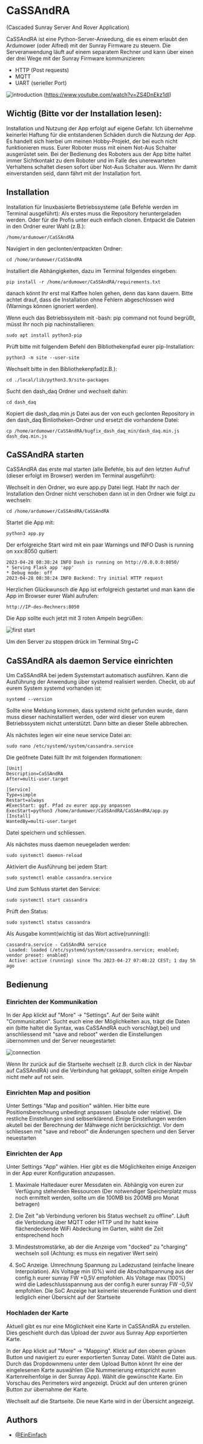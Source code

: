 
# CaSSAndRA

(Cascaded Sunray Server And Rover Application)

CaSSAndRA ist eine Python-Server-Anwedung, die es einem erlaubt den Ardumower (oder Alfred) mit der Sunray Firmware zu steuern. Die Serveranwendung läuft auf einem separatem Rechner und kann über einen der drei Wege mit der Sunray Firmware kommunizieren:
- HTTP (Post requests)
- MQTT
- UART (serieller Port)

![introduction](https://img.youtube.com/vi/ZS4DnEkz1dI/0.jpg)
(https://www.youtube.com/watch?v=ZS4DnEkz1dI)


## Wichtig (Bitte vor der Installation lesen):
Installation und Nutzung der App erfolgt auf eigene Gefahr. Ich übernehme keinerlei Haftung für die entstandenen Schäden durch die Nutzung der App. Es handelt sich hierbei um meinen Hobby-Projekt, der bei euch nicht funktionieren muss. Eurer Roboter muss mit einem Not-Aus Schalter ausgerüstet sein. Bei der Bedienung des Roboters aus der App bitte haltet immer Sichtkontakt zu dem Roboter und im Falle des unerewarteten Verhaltens schaltet diesen sofort über Not-Aus Schalter aus. Wenn Ihr damit einverstanden seid, dann fährt mit der Installation fort.
## Installation
Installation für linuxbasierte Betriebssysteme (alle Befehle werden im Terminal ausgeführt):
Als erstes muss die Repository heruntergeladen werden. Oder für die Profis unter euch einfach clonen.
Entpackt die Dateien in den Ordner eurer Wahl (z.B.):

	/home/ardumower/CaSSAndRA
Navigiert in den geclonten/entpackten Ordner:

 	cd /home/ardumower/CaSSAndRA
Installiert die Abhängigkeiten, dazu im Terminal folgendes eingeben:

    pip install -r /home/ardumower/CaSSAndRA/requirements.txt
danach könnt Ihr erst mal Kaffee holen gehen, denn das kann dauern. Bitte achtet drauf, dass die Installation ohne Fehlern abgeschlossen wird (Warnings können ignoriert werden).

Wenn euch das Betriebssystem mit -bash: pip command not found begrüßt, 	müsst Ihr noch pip nachinstallieren: 

    sudo apt install python3-pip

Prüft bitte mit folgendem Befehl den Bibliothekenpfad eurer pip-Installation:

	python3 -m site --user-site
Wechselt bitte in den Bibliothekenpfad(z.B.):

	cd ./local/lib/python3.9/site-packages
Sucht den dash_daq Ordner und wechselt dahin:

	cd dash_daq

Kopiert die dash_daq.min.js Datei aus der von euch geclonten Repository in den dash_daq Binliotheken-Ordner und ersetzt die vorhandene Datei:

	cp /home/ardumower/CaSSAndRA/bugfix_dash_daq_min/dash_daq.min.js dash_daq.min.js
    
## CaSSAndRA starten
CaSSAndRA das erste mal starten (alle Befehle, bis auf den letzten Aufruf (dieser erfolgt im Browser) werden im Terminal ausgeführt):

Wechselt in den Ordner, wo eure app.py Datei liegt. Habt Ihr nach der Installation den Ordner nicht verschoben dann ist in den Ordner wie folgt zu wechseln:

	cd /home/ardumower/CaSSAndRA/CaSSAndRA
Startet die App mit:

	python3 app.py
Der erfolgreiche Start wird mit ein paar Warnings und INFO Dash is running on xxx:8050 quitiert:

	2023-04-28 08:38:24 INFO Dash is running on http://0.0.0.0:8050/
 	* Serving Flask app 'app'
 	* Debug mode: off
	2023-04-28 08:38:24 INFO Backend: Try initial HTTP request	
Herzlichen Glückwunsch die App ist erfolgreich gestartet und man kann die App im Browser eurer Wahl aufrufen: 

	http://IP-des-Rechners:8050
    
Die App sollte euch jetzt mit 3 roten Ampeln begrüßen:

![first start](https://raw.githubusercontent.com/EinEinfach/CaSSAndRA/master/docs/first_start.jpeg)

Um den Server zu stoppen drück im Terminal Strg+C

## CaSSAndRA als daemon Service einrichten
Um CaSSAndRA bei jedem Systemstart automatisch ausführen. Kann die Ausführung der Anwendung über systemd realisiert werden. Checkt, ob auf eurem System systemd vorhanden ist:

	systemd --version

Sollte eine Meldung kommen, dass systemd nicht gefunden wurde, dann muss dieser nachinstalliert werden, oder wird dieser von eurem Betriebssystem nichzt unterstützt. Dann bitte an dieser Stelle abbrechen.

Als nächstes legen wir eine neue service Datei an:

	sudo nano /etc/systemd/system/cassandra.service

Die geöfnete Datei füllt Ihr mit folgenden Iformationen:

	[Unit]
	Description=CaSSAndRA
	After=multi-user.target

	[Service]
	Type=simple
	Restart=always
	#ExecStart: ggf. Pfad zu eurer app.py anpassen 
	ExecStart=python3 /home/ardumower/CaSSAndRA/CaSSAndRA/app.py
	[Install]
	WantedBy=multi-user.target

Datei speichern und schliessen.

Als nächstes muss daemon neuegeladen werden:

	sudo systemctl daemon-reload
Aktiviert die Ausführung bei jedem Start:

	sudo systemctl enable cassandra.service
Und zum Schluss startet den Service:

	sudo systemctl start cassandra
Prüft den Status:

	sudo systemctl status cassandra
Als Ausgabe kommt(wichtig ist das Wort active(running)):

	cassandra.service - CaSSAndRA service
     Loaded: loaded (/etc/systemd/system/cassandra.service; enabled; vendor preset: enabled)
     Active: active (running) since Thu 2023-04-27 07:48:22 CEST; 1 day 5h ago

## Bedienung
### Einrichten der Kommunikation
In der App klickt auf "More" -> "Settings". Auf der Seite wählt "Communication". Sucht euch eine der Möglichkeiten aus, trägt die Daten ein (bitte haltet die Syntax, was CaSSAndRA euch vorschlägt,bei) und anschliessend mit "save and reboot" werden die Einstellungen übernommen und der Server neuegestartet:

![connection](https://raw.githubusercontent.com/EinEinfach/CaSSAndRA/master/docs/connection.jpeg)

Wenn Ihr zurück auf die Startseite wechselt (z.B. durch click in der Navbar auf CaSSAndRA) und die Verbindung hat geklappt, sollten einige Ampeln nicht mehr auf rot sein.

### Einrichten Map and position
Unter Settings "Map and position" wählen. Hier bitte eure Positionsberechnung unbedingt anpassen (absolute oder relative). Die restliche Einstellungen sind selbserklärend. Einige Einstellungen werden akutell bei der Berechnung der Mähwege nicht berücksichtigt. Vor dem schliessen mit "save and reboot" die Änderungen spechern und den Server neuestarten

### Einrichten der App
Unter Settings "App" wählen. Hier gibt es die Möglichkeiten einige Anzeigen in der App eurer Konfiguration anzupassen.

1. Maximale Haltedauer eurer Messdaten ein. Abhängig von euren zur Verfügung stehenden Ressourcen (Der notwendiger Speicherplatz muss noch ermittelt werden, sollte um die 100MB bis 200MB pro Monat betragen)

2. Die Zeit "ab Verbindung verloren bis Status wechselt zu offline". Läuft die Verbindung über MQTT oder HTTP und Ihr habt keine flächendeckende WiFi Abdeckung im Garten, wählt die Zeit entsprechend hoch

3. Mindeststromstärke, ab der die Anzeige vom "docked" zu "charging" wechseln soll (Achtung: es muss ein negativer Wert sein)

4. SoC Anzeige. Umrechnung Spannung zu Ladezustand (einfache lineare Interpolation). Als Voltage min (0%) wird die Abschaltspannung aus der config.h eurer sunray FW +0,5V empfohlen. Als Voltage max (100%) wird die Ladeschlussspannung aus der config.h eurer sunray FW -0,5V empfohlen. Die SoC Anzeige hat keinerlei steuerende Funktion und dient lediglich einer Übersicht auf der Startseite

### Hochladen der Karte
Aktuell gibt es nur eine Möglichkeit eine Karte in CaSSAndRA zu erstellen. Dies geschieht durch das Upload der zuvor aus Sunray App exportierten Karte.

In der App klickt auf "More" -> "Mapping". Klickt auf den oberen grünen Button und navigiert zu eurer exportierten Sunray Datei. Wählt die Datei aus. Durch das Dropdownmenu unter dem Upload Button könnt Ihr eine der eingelesenen Karte auswählen (Die Nummerierung entspricht euren Kartenreihenfolge in der Sunray App). Wählt die gewünschte Karte. Ein Vorschau des Perimeters wird angezeigt. Drückt auf den unteren grünen Button zur übernahme der Karte.

Wechselt auf die Startseite. Die neue Karte wird in der Übersicht angezeigt.
## Authors

- [@EinEinfach](https://www.github.com/EinEinfach)
